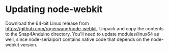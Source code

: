 # Updating node-webkit

Download the 64-bit Linux release from https://github.com/rogerwang/node-webkit.
Unpack and copy the contents to the Snap4Anduino directory. You'll need to update
modules/linux64 as well, since node-serialport contains native code that depends
on the node-webkit version.
